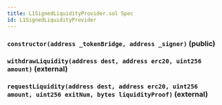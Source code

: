 ```yaml
---
title: L1SignedLiquidityProvider.sol Spec
id: L1SignedLiquidityProvider
---
```


### `constructor(address _tokenBridge, address _signer)` (public)

### `withdrawLiquidity(address dest, address erc20, uint256 amount)` (external)

### `requestLiquidity(address dest, address erc20, uint256 amount, uint256 exitNum, bytes liquidityProof)` (external)
